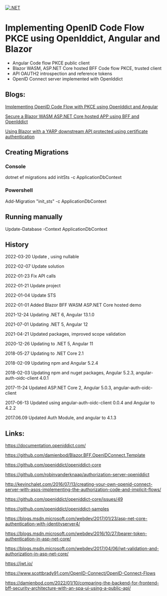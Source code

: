 [![.NET](https://github.com/damienbod/AspNetCoreOpeniddict/actions/workflows/dotnet.yml/badge.svg)](https://github.com/damienbod/AspNetCoreOpeniddict/actions/workflows/dotnet.yml)

# Implementing OpenID Code Flow PKCE using OpenIddict, Angular and Blazor

- Angular Code flow PKCE public client
- Blazor WASM, ASP.NET Core hosted BFF Code flow PKCE, trusted client
- API OAUTH2 introspection and reference tokens
- OpenID Connect server implemented with OpenIddict

## Blogs: 

[Implementing OpenID Code Flow with PKCE using OpenIddict and Angular](https://damienbod.com/2017/04/11/implementing-openid-implicit-flow-using-openiddict-and-angular/)

[Secure a Blazor WASM ASP.NET Core hosted APP using BFF and OpenIddict](https://damienbod.com/2022/01/03/secure-a-blazor-wasm-asp-net-core-hosted-app-using-bff-and-openiddict/)

[Using Blazor with a YARP downstream API protected using certificate authentication](https://damienbod.com/2022/02/07/using-blazor-with-a-yarp-downstream-api-protected-using-certificate-authentication/)

## Creating Migrations

### Console

dotnet ef migrations add initSts -c ApplicationDbContext

### Powershell

Add-Migration "init_sts" -c ApplicationDbContext  

## Running manually

Update-Database -Context ApplicationDbContext

## History

2022-03-20 Update , using nullable

2022-02-07 Update solution

2022-01-23 Fix API calls

2022-01-21 Update project

2022-01-04 Update STS 

2022-01-01 Added Blazor BFF WASM ASP.NET Core hosted demo

2021-12-24 Updating .NET 6, Angular 13.1.0

2021-07-01 Updating .NET 5, Angular 12

2021-04-21 Updated packages, improved scope validation

2020-12-26 Updating to .NET 5, Angular 11

2018-05-27 Updating to .NET Core 2.1

2018-02-09 Updating npm and Angular 5.2.4

2018-02-03 Updating npm and nuget packages, Angular 5.2.3, angular-auth-oidc-client 4.0.1

2017-11-24 Updated ASP.NET Core 2, Angular 5.0.3, angular-auth-oidc-client

2017-06-13 Updated using angular-auth-oidc-client 0.0.4 and Angular to 4.2.2

2017.06.09 Updated Auth Module, and angular to 4.1.3

## Links:

https://documentation.openiddict.com/

https://github.com/damienbod/Blazor.BFF.OpenIDConnect.Template

https://github.com/openiddict/openiddict-core

https://github.com/robinvanderknaap/authorization-server-openiddict

http://kevinchalet.com/2016/07/13/creating-your-own-openid-connect-server-with-asos-implementing-the-authorization-code-and-implicit-flows/

https://github.com/openiddict/openiddict-core/issues/49

https://github.com/openiddict/openiddict-samples

https://blogs.msdn.microsoft.com/webdev/2017/01/23/asp-net-core-authentication-with-identityserver4/

https://blogs.msdn.microsoft.com/webdev/2016/10/27/bearer-token-authentication-in-asp-net-core/

https://blogs.msdn.microsoft.com/webdev/2017/04/06/jwt-validation-and-authorization-in-asp-net-core/

https://jwt.io/

https://www.scottbrady91.com/OpenID-Connect/OpenID-Connect-Flows

https://damienbod.com/2022/01/10/comparing-the-backend-for-frontend-bff-security-architecture-with-an-spa-ui-using-a-public-api/
